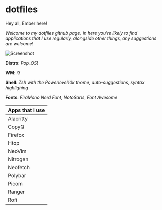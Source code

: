 # dotfiles

Hey all, Ember here! 

*Welcome to my dotfiles github page, in here you're likely to find applications that I use regularly, alongside other things, any suggestions are welcome*!

![Screenshot](https://user-images.githubusercontent.com/61599413/103363757-4f3cd700-4a92-11eb-84db-f607f980d3ac.png)

**Distro**: *Pop_OS*!

**WM**: *i3*

**Shell**: *Zsh with the Powerlevel10k theme, auto-suggestions, syntax highlighing*


**Fonts**: *FiraMono Nerd Font*, *NotoSans*, *Font Awesome*

| Apps that I use  |
| ------------- |
| Alacritty |
| CopyQ | 
| Firefox | 
| Htop | 
| NeoVim |
| Nitrogen | 
| Neofetch | 
| Polybar | 
| Picom |
| Ranger |
| Rofi | 



